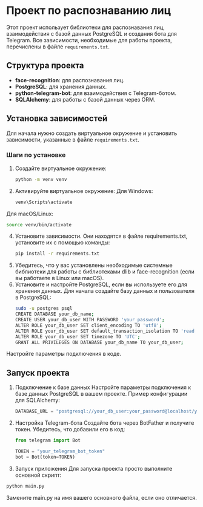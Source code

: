 # Проект по распознаванию лиц
Этот проект использует библиотеки для распознавания лиц, взаимодействия с базой данных PostgreSQL и создания бота для Telegram. Все зависимости, необходимые для работы проекта, перечислены в файле `requirements.txt`.
## Структура проекта
- **face-recognition**: для распознавания лиц.
- **PostgreSQL**: для хранения данных.
- **python-telegram-bot**: для взаимодействия с Telegram-ботом.
- **SQLAlchemy**: для работы с базой данных через ORM.
## Установка зависимостей
Для начала нужно создать виртуальное окружение и установить зависимости, указанные в файле `requirements.txt`. 

### Шаги по установке
1. Создайте виртуальное окружение:
   ```bash
   python -m venv venv
   ```
2. Активируйте виртуальное окружение:
Для Windows:
   ```bash
   venv\Scripts\activate
   ```
Для macOS/Linux:
   ```bash
   source venv/bin/activate
   ```
4. Установите зависимости. Они находятся в файле requirements.txt, установите их с помощью команды:
   ```bash
   pip install -r requirements.txt
   ```
6. Убедитесь, что у вас установлены необходимые системные библиотеки для работы с библиотеками dlib и face-recognition (если вы работаете в Linux или macOS).
7. Установите и настройте PostgreSQL, если вы используете его для хранения данных.
Для начала создайте базу данных и пользователя в PostgreSQL:
   ```bash
   sudo -u postgres psql
   CREATE DATABASE your_db_name;
   CREATE USER your_db_user WITH PASSWORD 'your_password';
   ALTER ROLE your_db_user SET client_encoding TO 'utf8';
   ALTER ROLE your_db_user SET default_transaction_isolation TO 'read committed';
   ALTER ROLE your_db_user SET timezone TO 'UTC';
   GRANT ALL PRIVILEGES ON DATABASE your_db_name TO your_db_user;
   ```
Настройте параметры подключения в коде.

## Запуск проекта
1. Подключение к базе данных
Настройте параметры подключения к базе данных PostgreSQL в вашем проекте.
Пример конфигурации для SQLAlchemy:
   ```python
   DATABASE_URL = "postgresql://your_db_user:your_password@localhost/your_db_name"
   ```
3. Настройка Telegram-бота
Создайте бота через BotFather и получите токен. Убедитесь, что добавили его в код:
   ```python
   from telegram import Bot
   
   TOKEN = "your_telegram_bot_token"
   bot = Bot(token=TOKEN)
   ```
3. Запуск приложения
Для запуска проекта просто выполните основной скрипт:
```bash
python main.py
```
Замените main.py на имя вашего основного файла, если оно отличается.
